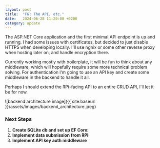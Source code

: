 ```yaml
---
layout: post
title:  "F6: The API, etc."
date:   2024-06-28 11:20:00 +0200
category: update
---
```


The ASP.NET Core application and the first minimal API endpoint is up and running. I had some issues with certificates, but decided to just disable HTTPS when developing locally. I'll use ngnix or some other reverse proxy when hosting later on, and handle encryption there.

Currently working mostly with boilerplate, it will be fun to think about any middleware, which will hopefully require some more technical problem solving. For authentication I'm going to use an API key and create some middleware in the backend to handle it all.

Perhaps I should extend the RPi-facing API to an entire CRUD API, I'll let it be for now.

![backend architecture image]({{ site.baseurl }}/assets/images/backend_architecture.jpeg)

### Next Steps
1. **Create SQLite db and set up EF Core**: 
2. **Implement data submission from RPi**
3. **Implement API key auth middleware**
